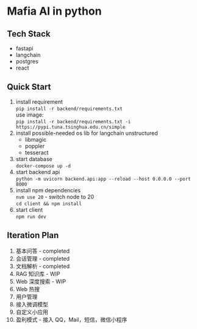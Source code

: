 # Mafia AI in python

## Tech Stack
- fastapi
- langchain
- postgres
- react

## Quick Start
1. install requirement <br>
   `pip install -r backend/requirements.txt` <br>
   use image: <br>
   `pip install -r backend/requirements.txt -i https://pypi.tuna.tsinghua.edu.cn/simple`
2. install possible-needed os lib for langchain unstructured
   - libmagic
   - poppler
   - tesseract
3. start database <br>
   `docker-compose up -d`
4. start backend api <br>
   `python -m uvicorn backend.api:app --reload --host 0.0.0.0 --port 8000`
5. install npm dependencies <br>
   `nvm use 20` - switch node to 20 <br>
   `cd client && npm install`
6. start client <br>
   `npm run dev`

## Iteration Plan
1. 基本问答 - completed
2. 会话管理 - completed
3. 文档解析 - completed
4. RAG 知识库 - WIP
5. Web 深度搜索 - WIP
6. Web 热搜
7. 用户管理
8. 接入微调模型
9. 自定义小应用
10. 盈利模式 - 接入 QQ，Mail，短信，微信小程序